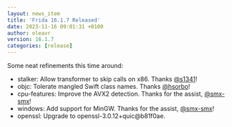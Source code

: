 ```yaml
---
layout: news_item
title: 'Frida 16.1.7 Released'
date: 2023-11-16 09:01:31 +0100
author: oleavr
version: 16.1.7
categories: [release]
---
```


Some neat refinements this time around:

- stalker: Allow transformer to skip calls on x86. Thanks [@s1341][]!
- objc: Tolerate mangled Swift class names. Thanks [@hsorbo][]!
- cpu-features: Improve the AVX2 detection. Thanks for the assist, [@smx-smx][]!
- windows: Add support for MinGW. Thanks for the assist, [@smx-smx][]!
- openssl: Upgrade to openssl-3.0.12+quic@b81f0ae.


[@s1341]: https://github.com/s1341
[@hsorbo]: https://x.com/hsorbo
[@smx-smx]: https://github.com/smx-smx
